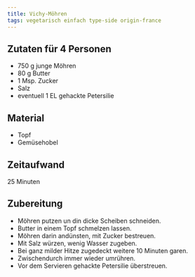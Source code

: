 ```yaml
---
title: Vichy-Möhren
tags: vegetarisch einfach type-side origin-france
---
```

## Zutaten für 4 Personen
* 750 g junge Möhren 
* 80 g Butter 
* 1 Msp. Zucker 
* Salz 
* eventuell 1 EL gehackte Petersilie 

## Material
* Topf 
* Gemüsehobel  

## Zeitaufwand
25 Minuten

## Zubereitung
* Möhren putzen un din dicke Scheiben schneiden. 
* Butter in einem Topf schmelzen lassen.
* Möhren darin andünsten, mit Zucker bestreuen. 
* Mit Salz würzen, wenig Wasser zugeben.
* Bei ganz milder Hitze zugedeckt weitere 10 Minuten garen. 
* Zwischendurch immer wieder umrühren. 
* Vor dem Servieren gehackte Petersilie überstreuen. 
